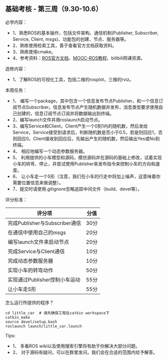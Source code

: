 ## 基础考核 - 第三周（9.30-10.6）

必学内容：

- 1、熟悉ROS的基本操作，包括文件架构、通信机制(Publisher, Subscriber, Service, Client, msgs)、功能包的创建、节点、服务器等。  
- 2、熟练使用检索工具，善于查看官方文档获取资料。  
- 3、熟练使用cmake。  
- 4、参考资料：[ROS官方文档](http://wiki.ros.org/cn)、[MOOC-ROS教程](https://www.icourse163.org/course/ISCAS-1002580008)、bilibili网课资源。  

选修内容：

- 1、了解ROS的可视化工具，包括二维的rosplot，三维的rviz。

本周任务：
- 1、 编写一个package，其中包含一个信息发布节点Publisher，和一个信息订阅节点Subscriber。信息发布节点产生随机数据并发布，消息类型要求使用自己创建的，信息订阅节点订阅并将数据输出到终端。
- 2、编写launch文件并用roslaunch启动节点。
- 3、编写Service和Client，Client产生一个0到1内的随机数，然后发给Service，Service接受到请求后，判断随机数是否小于0.5，若是则回应1，否则回应0。Client接收到回应后，先输出产生的随机数，然后输出Yes或No到终端。
- 4、 相应地编写一个动态参数服务器。
- 5、 利用提供的小车模型和源码，模仿源码并在源码的基础上修改，试着实现小车的转弯、停止，并尝试使用Publisher来发布指令来控制小车的方向和速度。
- 6、 让小车走一个S形（注意，我们在小车的行走中将加上噪声，这意味着你需要位置信息来做调整）。
- 7、提交时请使用.gitignore忽略追踪中间文件（build、devel等）。


评分标准：  

|评分项       				  	|分值           |
|-------------------------------|---------------|
|完成Publisher与Subscriber通信	|30分				|
|在通信中使用自己的msgs			|20分				|
|编写launch文件来启动节点		|20分				|
|完成Service与Client通信		|10分				|
|完成动态参数服务器				|10分				|
|实现小车的转弯动作				|50分				|
|实现通过Publisher控制小车运动	|55分				|
|让小车走S形					|55分				|

怎么运行所提供的程序？  
```
cd little_car  # 请先确保工程在catkin workspace下
catkin_make  
source devel/setup.bash
roslaunch launch/little_car.launch
```
Tips:
- 1、 多看ROS wiki以及使用搜索引擎将有助于你解决大部分问题。
- 2、 对于源码有疑问，可以在群里发问，我们会在合适的范围内给予解答。